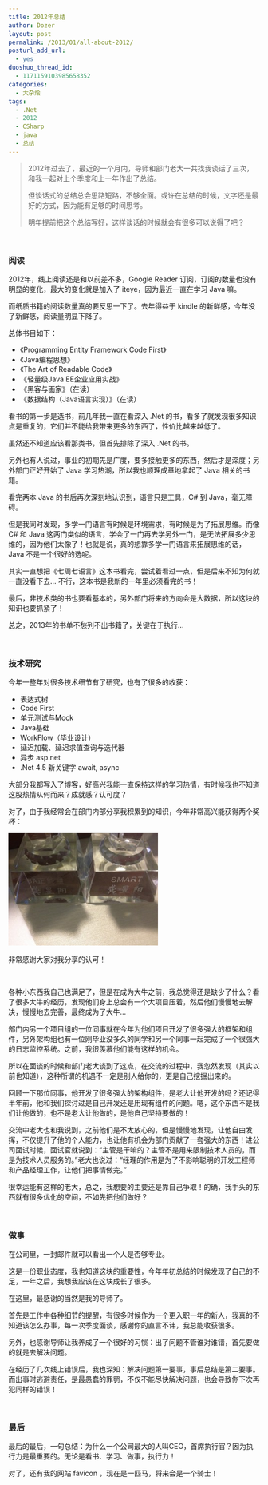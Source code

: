 ```yaml
---
title: 2012年总结
author: Dozer
layout: post
permalink: /2013/01/all-about-2012/
posturl_add_url:
  - yes
duoshuo_thread_id:
  - 1171159103985658352
categories:
  - 大杂烩
tags:
  - .Net
  - 2012
  - CSharp
  - java
  - 总结
---
```


> 2012年过去了，最近的一个月内，导师和部门老大一共找我谈话了三次，和我一起对上个季度和上一年作出了总结。
> 
> 但谈话式的总结总会思路短路，不够全面。或许在总结的时候，文字还是最好的方式，因为能有足够的时间思考。
> 
> 明年提前把这个总结写好，这样谈话的时候就会有很多可以说得了吧？

&nbsp;

### <span id="i">阅读</span>

2012年，线上阅读还是和以前差不多，Google Reader 订阅，订阅的数量也没有明显的变化，最大的变化就是加入了 iteye，因为最近一直在学习 Java 嘛。

而纸质书籍的阅读数量真的要反思一下了。去年得益于 kindle 的新鲜感，今年没了新鲜感，阅读量明显下降了。

总体书目如下：

*   《Programming Entity Framework Code First》
*   《Java编程思想》
*   《The Art of Readable Code》
*   《轻量级Java EE企业应用实战》
*   《黑客与画家》（在读）
*   《数据结构（Java语言实现）》（在读）

看书的第一步是选书，前几年我一直在看深入 .Net 的书，看多了就发现很多知识点是重复的，它们并不能给我带来更多的东西了，性价比越来越低了。<!--more-->

虽然还不知道应该看那类书，但首先排除了深入 .Net 的书。

另外也有人说过，事业的初期先是广度，要多接触更多的东西，然后才是深度；另外部门正好开始了 Java 学习热潮，所以我也顺理成章地拿起了 Java 相关的书籍。

看完两本 Java 的书后再次深刻地认识到，语言只是工具，C# 到 Java，毫无障碍。

但是我同时发现，多学一门语言有时候是环境需求，有时候是为了拓展思维。而像 C# 和 Java 这两门类似的语言，学会了一门再去学另外一门，是无法拓展多少思维的，因为他们太像了！也就是说，真的想靠多学一门语言来拓展思维的话，Java 不是一个很好的选呢。

其实一直想把《七周七语言》这本书看完，尝试着看过一点，但是后来不知为何就一直没看下去… 不行，这本书是我新的一年里必须看完的书！

最后，非技术类的书也要看基本的，另外部门将来的方向会是大数据，所以这块的知识也要抓紧了！

总之，2013年的书单不愁列不出书籍了，关键在于执行…

&nbsp;

### <span id="i-2">技术研究</span>

今年一整年对很多技术细节有了研究，也有了很多的收获：

*   表达式树
*   Code First
*   单元测试与Mock
*   Java基础
*   WorkFlow（毕业设计）
*   延迟加载、延迟求值查询与迭代器
*   异步 asp.net
*   .Net 4.5 新关键字 await, async

大部分我都写入了博客，好高兴我能一直保持这样的学习热情，有时候我也不知道这股热情从何而来？成就感？认可度？

对了，由于我经常会在部门内部分享我积累到的知识，今年非常高兴能获得两个奖杯：

[<img class="alignnone size-medium wp-image-1022" alt="cup" src="/uploads/2013/01/cup-300x225.jpg" width="300" height="225" />][1]

非常感谢大家对我分享的认可！

&nbsp;

各种小东西我自己也满足了，但是在成为大牛之前，我总觉得还是缺少了什么？看了很多大牛的经历，发现他们身上总会有一个大项目压着，然后他们慢慢地去解决，慢慢地去完善，最终成为了大牛…

部门内另一个项目组的一位同事就在今年为他们项目开发了很多强大的框架和组件，另外架构组也有一位刚毕业没多久的同学和另一个同事一起完成了一个很强大的日志监控系统。之前，我很羡慕他们能有这样的机会。

所以在面谈的时候和部门老大谈到了这点，在交流的过程中，我忽然发现（其实以前也知道），这种所谓的机遇不一定是别人给你的，更是自己挖掘出来的。

回顾一下那位同事，他开发了很多强大的架构组件，是老大让他开发的吗？还记得半年前，他和我们探讨过是自己开发还是用现有组件的问题。嗯，这个东西不是我们让他做的，也不是老大让他做的，是他自己坚持要做的！

交流中老大也和我说到，之前他们是不太放心的，但是慢慢地发现，让他自由发挥，不仅提升了他的个人能力，也让他有机会为部门贡献了一套强大的东西！进公司面试时候，面试官就说到：“主管是干嘛的？主管不是用来限制技术人员的，而是为技术人员服务的。”老大也说过：“经理的作用是为了不影响聪明的开发工程师和产品经理工作，让他们把事情做完。”

很幸运能有这样的老大，总之，我想要的主要还是靠自己争取！的确，我手头的东西就有很多优化的空间，不如先把他们做好？

&nbsp;

### <span id="i-3">做事</span>

在公司里，一封邮件就可以看出一个人是否够专业。

这是一份职业态度，我也知道这块的重要性，今年年初总结的时候发现了自己的不足，一年之后，我想我应该在这块成长了很多。

在这里，最感谢的当然是我的导师了。

首先是工作中各种细节的提醒，有很多时候作为一个更入职一年的新人，我真的不知道该怎么办事，每一次季度面谈，感谢你的直言不讳，我总能收获很多。

另外，也感谢导师让我养成了一个很好的习惯：出了问题不管谁对谁错，首先要做的就是去解决问题。

在经历了几次线上错误后，我也深知：解决问题第一要事，事后总结是第二要事。而出事时逃避责任，是最愚蠢的罪罚，不仅不能尽快解决问题，也会导致你下次再犯同样的错误！

&nbsp;

### <span id="i-4">最后</span>

最后的最后，一句总结：为什么一个公司最大的人叫CEO，首席执行官？因为执行力是最重要的。无论是看书、学习、做事，执行力！

对了，还有我的网站 favicon ，现在是一匹马，将来会是一个骑士！

 [1]: /uploads/2013/01/cup.jpg
